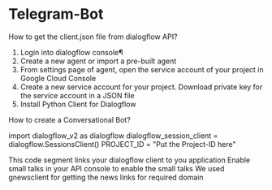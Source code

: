 # Telegram-Bot



How to get the client.json file from dialogflow API?
  1. Login into dialogflow console¶
  2. Create a new agent or import a pre-built agent
  3. From settings page of agent, open the service account of your project in Google Cloud Console
  4. Create a new service account for your project. Download private key for the service account in a JSON file
  5. Install Python Client for Dialogflow

How to create a Conversational Bot?

  import dialogflow_v2 as dialogflow
  dialogflow_session_client = dialogflow.SessionsClient()
  PROJECT_ID = "Put the Project-ID here"
  
  This code segment links your dialogflow client to you application
  Enable small talks in your API console to enable the small talks
  We used gnewsclient for getting the news links for required domain
